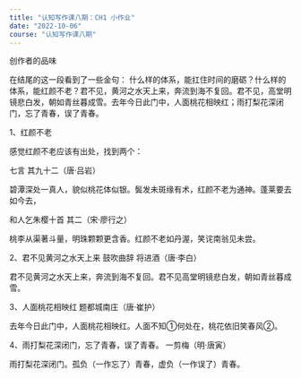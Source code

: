 ```yaml
---
title: "认知写作课八期：CH1 小作业"
date: "2022-10-06"
course: "认知写作课八期"
---
```


创作者的品味

在结尾的这一段看到了一些金句：
什么样的体系，能扛住时间的磨砺？什么样的体系，能红颜不老？君不见，黄河之水天上来，奔流到海不复回。君不见，高堂明镜悲白发，朝如青丝暮成雪。去年今日此门中，人面桃花相映红；雨打梨花深闭门，忘了青春，误了青春。

1、红颜不老

感觉红颜不老应该有出处，找到两个：

七言 其九十二（唐·吕岩）

 碧潭深处一真人，貌似桃花体似银。鬓发未斑缘有术，红颜不老为通神。蓬莱要去如今去，

和人乞朱樱十首 其二（宋·廖行之）

 桃李从渠著斗量，明珠颗颗更含香。红颜不老如丹渥，笑诧南翁见未尝。

2、君不见黄河之水天上来
鼓吹曲辞 将进酒（唐·李白）

 君不见黄河之水天上来，奔流到海不复回。君不见高堂明镜悲白发，朝如青丝暮成雪。

3、人面桃花相映红
题都城南庄（唐·崔护）

 去年今日此门中，人面桃花相映红。人面不知①何处在，桃花依旧笑春风②。

4、雨打梨花深闭门，忘了青春，误了青春。
一剪梅（明·唐寅）

 雨打梨花深闭门。孤负（一作忘了）青春，虚负（一作误了）青春。
